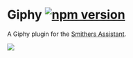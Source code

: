 # Giphy [![npm version](https://img.shields.io/npm/v/smithers-giphy.svg?style=flat)](https://www.npmjs.com/package/smithers-giphy)

A Giphy plugin for the [Smithers Assistant](https://github.com/SmithersAssistant/smithers).

![](https://d.pr/i/18iKM+)
